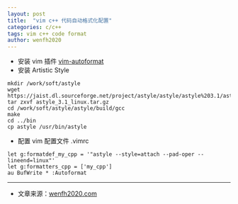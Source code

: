 ```yaml
---
layout: post
title:  "vim c++ 代码自动格式化配置"
categories: c/c++
tags: vim c++ code format
author: wenfh2020
---
```


* 安装 vim 插件 [vim-autoformat](https://github.com/Chiel92/vim-autoformat#default-formatprograms)
* 安装 Artistic Style

```shell
mkdir /work/soft/astyle
wget https://jaist.dl.sourceforge.net/project/astyle/astyle/astyle%203.1/astyle_3.1_linux.tar.gz
tar zxvf astyle_3.1_linux.tar.gz
cd /work/soft/astyle/astyle/build/gcc
make
cd ../bin
cp astyle /usr/bin/astyle
```

* 配置 vim 配置文件 .vimrc

```shell
let g:formatdef_my_cpp = '"astyle --style=attach --pad-oper --lineend=linux"'
let g:formatters_cpp = ['my_cpp']
au BufWrite * :Autoformat
```

---

* 文章来源：[wenfh2020.com](https://wenfh2020.com/)

